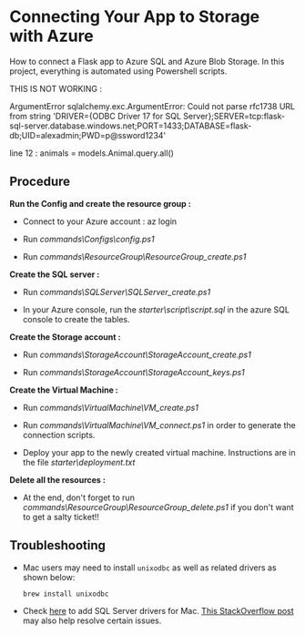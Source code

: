 # Connecting Your App to Storage with Azure

How to connect a Flask app to Azure SQL and Azure Blob Storage. In this project, everything is automated using Powershell scripts.

THIS IS NOT WORKING :

ArgumentError
sqlalchemy.exc.ArgumentError: Could not parse rfc1738 URL from string 'DRIVER={ODBC Driver 17 for SQL Server};SERVER=tcp:flask-sql-server.database.windows.net;PORT=1433;DATABASE=flask-db;UID=alexadmin;PWD=p@ssword1234'

line 12 : animals = models.Animal.query.all()

## Procedure

**Run the Config and create the resource group :**

- Connect to your Azure account : az login

- Run *commands\Configs\config.ps1*

- Run *commands\ResourceGroup\ResourceGroup_create.ps1*

**Create the SQL server :**

- Run *commands\SQLServer\SQLServer_create.ps1*

- In your Azure console, run the *starter\script\script.sql* in the azure SQL console to create the tables.

**Create the Storage account :**

- Run *commands\StorageAccount\StorageAccount_create.ps1*

- Run *commands\StorageAccount\StorageAccount_keys.ps1*

**Create the Virtual Machine :**

- Run *commands\VirtualMachine\VM_create.ps1*

- Run *commands\VirtualMachine\VM_connect.ps1* in order to generate the connection scripts.

- Deploy your app to the newly created virtual machine. Instructions are in the file *starter\deployment.txt*

**Delete all the resources :**

- At the end, don't forget to run *commands\ResourceGroup\ResourceGroup_delete.ps1* if you don't want to get a salty ticket!!

## Troubleshooting

- Mac users may need to install `unixodbc` as well as related drivers as shown below:
    ```bash
    brew install unixodbc
    ```
- Check [here](https://docs.microsoft.com/en-us/sql/connect/odbc/linux-mac/install-microsoft-odbc-driver-sql-server-macos?view=sql-server-ver15) to add SQL Server drivers for Mac. [This StackOverflow post](https://stackoverflow.com/questions/44527452/cant-open-lib-odbc-driver-13-for-sql-server-sym-linking-issue) may also help resolve certain issues.
